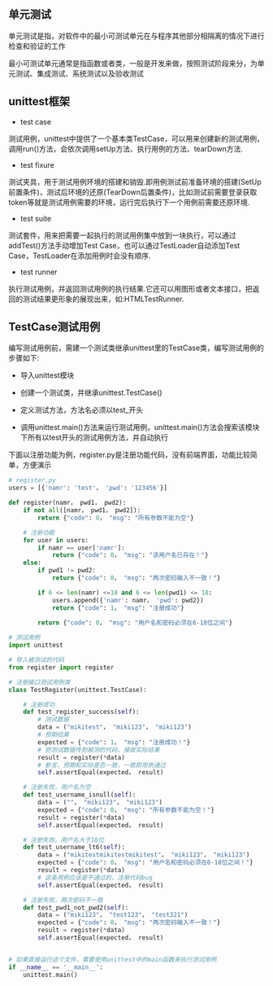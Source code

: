 <!--
 * @Description: 
 * @Version: 1.0
 * @Author: DaLao
 * @Email: dalao_li@163.com
 * @Date: 2021-02-06 13:09:18
 * @LastEditors: DaLao
 * @LastEditTime: 2021-11-28 20:25:53
-->

## 单元测试

单元测试是指，对软件中的最小可测试单元在与程序其他部分相隔离的情况下进行检查和验证的工作

最小可测试单元通常是指函数或者类，一般是开发来做，按照测试阶段来分，为单元测试、集成测试、系统测试以及验收测试

## unittest框架

- test case

测试用例，unittest中提供了一个基本类TestCase，可以用来创建新的测试用例，调用run()方法，会依次调用setUp方法、执行用例的方法、tearDown方法.

- test fixure

测试夹具，用于测试用例环境的搭建和销毁.即用例测试前准备环境的搭建(SetUp前置条件)，测试后环境的还原(TearDown后置条件)，比如测试前需要登录获取token等就是测试用例需要的环境，运行完后执行下一个用例前需要还原环境.

- test suite

测试套件，用来把需要一起执行的测试用例集中放到一块执行，可以通过addTest()方法手动增加Test Case，也可以通过TestLoader自动添加Test Case，TestLoader在添加用例时会没有顺序.

- test runner

执行测试用例，并返回测试用例的执行结果.它还可以用图形或者文本接口，把返回的测试结果更形象的展现出来，如:HTMLTestRunner.

## TestCase测试用例

编写测试用例前，需建一个测试类继承unittest里的TestCase类，编写测试用例的步骤如下:

- 导入unittest模块
  
- 创建一个测试类，并继承unittest.TestCase()
  
- 定义测试方法，方法名必须以test_开头
  
- 调用unittest.main()方法来运行测试用例，unittest.main()方法会搜索该模块下所有以test开头的测试用例方法，并自动执行

下面以注册功能为例，register.py是注册功能代码，没有前端界面，功能比较简单，方便演示
```py
# register.py
users = [{'namr': 'test'， 'pwd': '123456'}]

def register(namr， pwd1， pwd2):
    if not all([namr， pwd1， pwd2]):
        return {"code": 0， "msg": "所有参数不能为空"}

    # 注册功能
    for user in users:
        if namr == user['namr']:
            return {"code": 0， "msg": "该用户名已存在！"}
    else:
        if pwd1 != pwd2:
            return {"code": 0， "msg": "两次密码输入不一致！"}

        if 6 <= len(namr) <=18 and 6 <= len(pwd1) <= 18:
            users.append({'namr': namr， 'pwd': pwd2})
            return {"code": 1， "msg": "注册成功"}
            
        return {"code": 0， "msg": "用户名和密码必须在6-18位之间"}
```

```py
# 测试用例
import unittest

# 导入被测试的代码
from register import register   

# 注册接口测试用例类
class TestRegister(unittest.TestCase):

    # 注册成功
    def test_register_success(self):
        # 测试数据
        data = ("mikitest"， "miki123"， "miki123")   
        # 预期结果
        expected = {"code": 1， "msg": "注册成功！"}   
        # 把测试数据传到被测的代码，接收实际结果
        result = register(*data)   
        # 断言，预期和实际是否一致，一致即用例通过
        self.assertEqual(expected， result)  

    # 注册失败，用户名为空
    def test_username_isnull(self):
        data = (""， "miki123"， "miki123")
        expected = {"code": 0， "msg": "所有参数不能为空！"}
        result = register(*data)
        self.assertEqual(expected， result)

    # 注册失败，用户名大于18位
    def test_username_lt6(self):
        data = ("mikitestmikitestmikitest"， "miki123"， "miki123")
        expected = {"code": 0， "msg": "用户名和密码必须在6-18位之间！"}
        result = register(*data)
        # 这条用例应该是不通过的，注册代码bug
        self.assertEqual(expected， result)

    # 注册失败，两次密码不一致
    def test_pwd1_not_pwd2(self):
        data = ("miki123"， "test123"， "test321")
        expected = {"code": 0， "msg": "两次密码输入不一致！"}
        result = register(*data)
        self.assertEqual(expected， result)


# 如果直接运行这个文件，需要使用unittest中的main函数来执行测试用例
if __name__ == '__main__':
    unittest.main()
```

